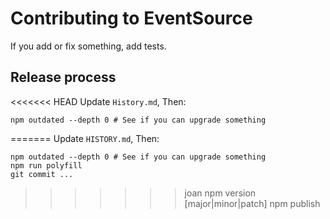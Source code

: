 # Contributing to EventSource

If you add or fix something, add tests.

## Release process

<<<<<<< HEAD
Update `History.md`, Then:

    npm outdated --depth 0 # See if you can upgrade something
=======
Update `HISTORY.md`, Then:

    npm outdated --depth 0 # See if you can upgrade something
    npm run polyfill
    git commit ...
>>>>>>> joan
    npm version [major|minor|patch]
    npm publish

